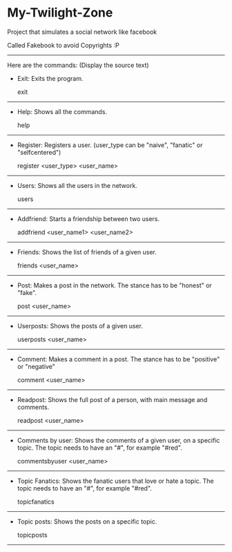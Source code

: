 # My-Twilight-Zone
Project that simulates a social network like facebook

Called Fakebook to avoid Copyrights :P
_______________________________________________________________________________

Here are the commands: (Display the source text)

- Exit:
  Exits the program.
  
   exit
_______________________________________________________________________________

- Help:
  Shows all the commands.
  
   help
_______________________________________________________________________________

- Register:
  Registers a user.  (user_type can be "naive", "fanatic" or "selfcentered")
  
   register <user_type> <user_name>
_______________________________________________________________________________

- Users:
  Shows all the users in the network.
  
   users
_______________________________________________________________________________  

- Addfriend:
  Starts a friendship between two users.
  
   addfriend <user_name1>
   <user_name2>
_______________________________________________________________________________  
  
- Friends:
  Shows the list of friends of a given user.
  
   friends <user_name>
_______________________________________________________________________________

- Post:
  Makes a post in the network. The stance has to be "honest" or "fake".
  
   post <user_name>
   <hashtags>
   <stance> <message>
_______________________________________________________________________________

- Userposts:
  Shows the posts of a given user.
  
   userposts <user_name>
_______________________________________________________________________________
  
- Comment:
  Makes a comment in a post. The stance has to be "positive" or "negative"
  
   comment <user_name>
   <post author>
   <postId> <stance> <message>
_______________________________________________________________________________
  
- Readpost:
  Shows the full post of a person, with main message and comments.
  
   readpost <user_name>
   <postId>
_______________________________________________________________________________
  
- Comments by user:
  Shows the comments of a given user, on a specific topic. The topic needs to
  have an "#", for example "#red".
   
   commentsbyuser <user_name>
   <topic>
_______________________________________________________________________________
  
- Topic Fanatics:
  Shows the fanatic users that love or hate a topic. The topic needs to have
  an "#", for example "#red".
  
   topicfanatics <topic>
_______________________________________________________________________________  

- Topic posts:
  Shows the posts on a specific topic.
  
   topicposts <topic>
_______________________________________________________________________________
